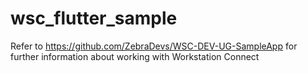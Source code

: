 # wsc_flutter_sample

Refer to https://github.com/ZebraDevs/WSC-DEV-UG-SampleApp for further information about working with Workstation Connect
